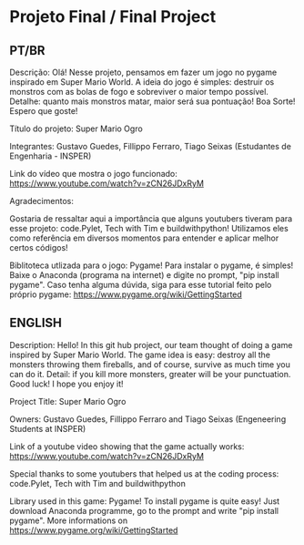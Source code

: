 # Projeto Final / Final Project

## PT/BR 

Descrição: Olá! Nesse projeto, pensamos em fazer um jogo no pygame inspirado em Super Mario World. A ideia do jogo é simples: destruir os monstros com as bolas de fogo e sobreviver o maior tempo possível. Detalhe: quanto mais monstros matar, maior será sua pontuação! Boa Sorte! Espero que goste!

Título do projeto: Super Mario Ogro 

Integrantes: Gustavo Guedes, Fillippo Ferraro, Tiago Seixas (Estudantes de Engenharia - INSPER)

Link do vídeo que mostra o jogo funcionado: https://www.youtube.com/watch?v=zCN26JDxRyM

Agradecimentos: 

Gostaria de ressaltar aqui a importância que alguns youtubers tiveram para esse projeto: code.Pylet, Tech with Tim e buildwithpython!
Utilizamos eles como referência em diversos momentos para entender e aplicar melhor certos códigos! 

Biblitoteca utlizada para o jogo: 
Pygame! 
Para instalar o pygame, é simples! Baixe o Anaconda (programa na internet) e digite no prompt, "pip install pygame". Caso tenha alguma dúvida, siga para esse tutorial feito pelo próprio pygame: https://www.pygame.org/wiki/GettingStarted

## ENGLISH

Description: Hello! In this git hub project, our team thought of doing a game inspired by Super Mario World. The game idea is easy: destroy all the monsters throwing them fireballs, and of course, survive as much time you can do it. Detail: if you kill more monsters, greater will be your punctuation. Good luck! I hope you enjoy it! 

Project Title: Super Mario Ogro 

Owners: Gustavo Guedes, Fillippo Ferraro and Tiago Seixas (Engeneering Students at INSPER)

Link of a youtube video showing that the game actually works: https://www.youtube.com/watch?v=zCN26JDxRyM

Special thanks to some youtubers that helped us at the coding process: code.Pylet, Tech with Tim and buildwithpython 

Library used in this game: Pygame!
To install pygame is quite easy! Just download Anaconda programme, go to the prompt and write "pip install pygame". More informations on 
https://www.pygame.org/wiki/GettingStarted


